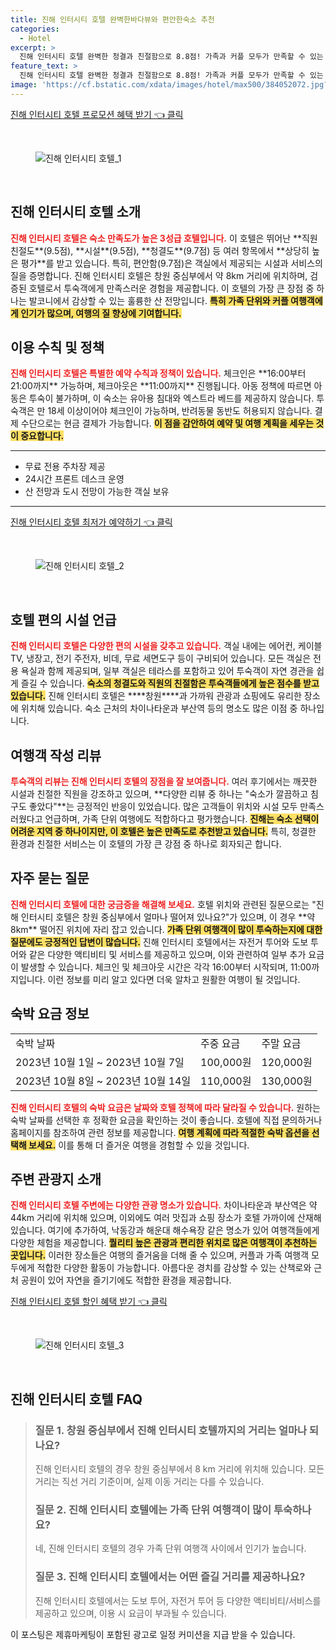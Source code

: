 ```yaml
---
title: 진해 인터시티 호텔 완벽한바다뷰와 편안한숙소 추천
categories:
  - Hotel
excerpt: >
  진해 인터시티 호텔 완벽한 청결과 친절함으로 8.8점! 가족과 커플 모두가 만족할 수 있는 안락한 공간. 짧은 여행에도 최적의 선택을 제공하는 이 호텔 당신의 완벽한 휴식을 기다립니다!
feature_text: >
  진해 인터시티 호텔 완벽한 청결과 친절함으로 8.8점! 가족과 커플 모두가 만족할 수 있는 안락한 공간. 짧은 여행에도 최적의 선택을 제공하는 이 호텔 당신의 완벽한 휴식을 기다립니다!
image: 'https://cf.bstatic.com/xdata/images/hotel/max500/384052072.jpg?k=be9d5d8cbd43711efccc9f1a9697889ac83639dbddeda77f412b6d3e4ece2240&o=&hp=1'
---
```


<p><a class="modoo-button" href="https://tinyurl.com/2594ward" rel="nofollow noopener">진해 인터시티 호텔 프로모션 혜택 받기 👈 클릭</a></p><br/>
<figure class="image"><img alt="진해 인터시티 호텔_1" src="https://cf.bstatic.com/xdata/images/hotel/max1024x768/384052083.jpg?k=5978711b4698cd71d1373e370cae9080e9e66b9dd37b08579dd29497e2d1be70&amp;o=&amp;hp=1"/></figure><br/>

<h2 id="진해인터시티호텔소개">진해 인터시티 호텔 소개</h2>
<p><b><span style="color: #ee2323;">진해 인터시티 호텔은 숙소 만족도가 높은 3성급 호텔입니다.</span></b> 이 호텔은 뛰어난 **직원 친절도**(9.5점), **시설**(9.5점), **청결도**(9.7점) 등 여러 항목에서 **상당히 높은 평가**를 받고 있습니다. 특히, 편안함(9.7점)은 객실에서 제공되는 시설과 서비스의 질을 증명합니다. 진해 인터시티 호텔은 창원 중심부에서 약 8km 거리에 위치하며, 검증된 호텔로서 투숙객에게 만족스러운 경험을 제공합니다. 이 호텔의 가장 큰 장점 중 하나는 발코니에서 감상할 수 있는 훌륭한 산 전망입니다. <b><span style="background-color: #ffe066;">특히 가족 단위와 커플 여행객에게 인기가 많으며, 여행의 질 향상에 기여합니다.</span></b></p>
<h2 id="이용수칙및정책">이용 수칙 및 정책</h2>
<p><b><span style="color: #ee2323;">진해 인터시티 호텔은 특별한 예약 수칙과 정책이 있습니다.</span></b> 체크인은 **16:00부터 21:00까지** 가능하며, 체크아웃은 **11:00까지** 진행됩니다. 아동 정책에 따르면 아동은 투숙이 불가하며, 이 숙소는 유아용 침대와 엑스트라 베드를 제공하지 않습니다. 투숙객은 만 18세 이상이어야 체크인이 가능하며, 반려동물 동반도 허용되지 않습니다. 결제 수단으로는 현금 결제가 가능합니다. <b><span style="background-color: #ffe066;">이 점을 감안하여 예약 및 여행 계획을 세우는 것이 중요합니다.</span></b></p>
<hr/>
<ul>
<li>무료 전용 주차장 제공</li>
<li>24시간 프론트 데스크 운영</li>
<li>산 전망과 도시 전망이 가능한 객실 보유</li>
</ul>
<hr/>
<p><a class="modoo-button" href="https://tinyurl.com/2594ward" rel="nofollow noopener">진해 인터시티 호텔 최저가 예약하기 👈 클릭</a></p><br/>
<figure class="image"><img alt="진해 인터시티 호텔_2" src="https://cf.bstatic.com/xdata/images/hotel/max500/384052072.jpg?k=be9d5d8cbd43711efccc9f1a9697889ac83639dbddeda77f412b6d3e4ece2240&amp;o=&amp;hp=1"/></figure><br/>
<h2 id="호텔편의시설언급">호텔 편의 시설 언급</h2>
<p><b><span style="color: #ee2323;">진해 인터시티 호텔은 다양한 편의 시설을 갖추고 있습니다.</span></b> 객실 내에는 에어컨, 케이블 TV, 냉장고, 전기 주전자, 비데, 무료 세면도구 등이 구비되어 있습니다. 모든 객실은 전용 욕실과 함께 제공되며, 일부 객실은 테라스를 포함하고 있어 투숙객이 자연 경관을 쉽게 즐길 수 있습니다. <b><span style="background-color: #ffe066;">숙소의 청결도와 직원의 친절함은 투숙객들에게 높은 점수를 받고 있습니다.</span></b> 진해 인터시티 호텔은 ****창원****과 가까워 관광과 쇼핑에도 유리한 장소에 위치해 있습니다. 숙소 근처의 차이나타운과 부산역 등의 명소도 많은 이점 중 하나입니다.</p>
<h2 id="여행객작성리뷰">여행객 작성 리뷰</h2>
<p><b><span style="color: #ee2323;">투숙객의 리뷰는 진해 인터시티 호텔의 장점을 잘 보여줍니다.</span></b> 여러 후기에서는 깨끗한 시설과 친절한 직원을 강조하고 있으며, **다양한 리뷰 중 하나는 "숙소가 깔끔하고 침구도 좋았다"**는 긍정적인 반응이 있었습니다. 많은 고객들이 위치와 시설 모두 만족스러웠다고 언급하며, 가족 단위 여행에도 적합하다고 평가했습니다. <b><span style="background-color: #ffe066;">진해는 숙소 선택이 어려운 지역 중 하나이지만, 이 호텔은 높은 만족도로 추천받고 있습니다.</span></b> 특히, 청결한 환경과 친절한 서비스는 이 호텔의 가장 큰 강점 중 하나로 회자되곤 합니다.</p>
<h2 id="자주 묻는 질문">자주 묻는 질문</h2>
<p><b><span style="color: #ee2323;">진해 인터시티 호텔에 대한 궁금증을 해결해 보세요.</span></b> 호텔 위치와 관련된 질문으로는 "진해 인터시티 호텔은 창원 중심부에서 얼마나 떨어져 있나요?"가 있으며, 이 경우 **약 8km** 떨어진 위치에 자리 잡고 있습니다. <b><span style="background-color: #ffe066;">가족 단위 여행객이 많이 투숙하는지에 대한 질문에도 긍정적인 답변이 많습니다.</span></b> 진해 인터시티 호텔에서는 자전거 투어와 도보 투어와 같은 다양한 액티비티 및 서비스를 제공하고 있으며, 이와 관련하여 일부 추가 요금이 발생할 수 있습니다. 체크인 및 체크아웃 시간은 각각 16:00부터 시작되며, 11:00까지입니다. 이런 정보를 미리 알고 있다면 더욱 알차고 원활한 여행이 될 것입니다.</p>
<h2 id="숙박요금정보">숙박 요금 정보</h2>
<table>
<tr>
<td>숙박 날짜</td>
<td>주중 요금</td>
<td>주말 요금</td>
</tr>
<tr>
<td>2023년 10월 1일 ~ 2023년 10월 7일</td>
<td>100,000원</td>
<td>120,000원</td>
</tr>
<tr>
<td>2023년 10월 8일 ~ 2023년 10월 14일</td>
<td>110,000원</td>
<td>130,000원</td>
</tr>
</table>
<p><b><span style="color: #ee2323;">진해 인터시티 호텔의 숙박 요금은 날짜와 호텔 정책에 따라 달라질 수 있습니다.</span></b> 원하는 숙박 날짜를 선택한 후 정확한 요금을 확인하는 것이 좋습니다. 호텔에 직접 문의하거나 홈페이지를 참조하여 관련 정보를 제공합니다. <b><span style="background-color: #ffe066;">여행 계획에 따라 적절한 숙박 옵션을 선택해 보세요.</span></b> 이를 통해 더 즐거운 여행을 경험할 수 있을 것입니다.</p>
<h2 id="주변관광지소개">주변 관광지 소개</h2>
<p><b><span style="color: #ee2323;">진해 인터시티 호텔 주변에는 다양한 관광 명소가 있습니다.</span></b> 차이나타운과 부산역은 약 44km 거리에 위치해 있으며, 이외에도 여러 맛집과 쇼핑 장소가 호텔 가까이에 산재해 있습니다. 여기에 추가하여, 낙동강과 해운대 해수욕장 같은 명소가 있어 여행객들에게 다양한 체험을 제공합니다. <b><span style="background-color: #ffe066;">퀄리티 높은 관광과 편리한 위치로 많은 여행객이 추천하는 곳입니다.</span></b> 이러한 장소들은 여행의 즐거움을 더해 줄 수 있으며, 커플과 가족 여행객 모두에게 적합한 다양한 활동이 가능합니다. 아름다운 경치를 감상할 수 있는 산책로와 근처 공원이 있어 자연을 즐기기에도 적합한 환경을 제공합니다.</p>

<p><a class="modoo-button" href="https://tinyurl.com/2594ward" rel="nofollow noopener">진해 인터시티 호텔 할인 혜택 받기 👈 클릭</a></p><br>

<figure class="image"><img src="https://cf.bstatic.com/xdata/images/hotel/max500/384052037.jpg?k=88027ab2189bb48ae8287140b45a034b95c7a317a8fcc97205687606746f01cd&o=&hp=1" alt="진해 인터시티 호텔_3"></figure><br>
<h2 id="진해 인터시티 호텔_FAQ">진해 인터시티 호텔 FAQ</h2>
<div itemscope="" itemtype="https://schema.org/FAQPage"> <blockquote> <div itemscope="" itemprop="mainEntity" itemtype="https://schema.org/Question"> <h3 id="질문_1" itemprop="name">질문 1. 창원 중심부에서 진해 인터시티 호텔까지의 거리는 얼마나 되나요?</h3> <div itemscope="" itemprop="acceptedAnswer" itemtype="https://schema.org/Answer"> <span itemprop="text"> <p>진해 인터시티 호텔의 경우 창원 중심부에서 8 km 거리에 위치해 있습니다. 모든 거리는 직선 거리 기준이며, 실제 이동 거리는 다를 수 있습니다.</p> </span> </div> </div> <div itemscope="" itemprop="mainEntity" itemtype="https://schema.org/Question"> <h3 id="질문_2" itemprop="name">질문 2. 진해 인터시티 호텔에는 가족 단위 여행객이 많이 투숙하나요?</h3> <div itemscope="" itemprop="acceptedAnswer" itemtype="https://schema.org/Answer"> <span itemprop="text"> <p>네, 진해 인터시티 호텔의 경우 가족 단위 여행객 사이에서 인기가 높습니다.</p> </span> </div> </div> <div itemscope="" itemprop="mainEntity" itemtype="https://schema.org/Question"> <h3 id="질문_3" itemprop="name">질문 3. 진해 인터시티 호텔에서는 어떤 즐길 거리를 제공하나요?</h3> <div itemscope="" itemprop="acceptedAnswer" itemtype="https://schema.org/Answer"> <span itemprop="text"> <p>진해 인터시티 호텔에서는 도보 투어, 자전거 투어 등 다양한 액티비티/서비스를 제공하고 있으며, 이용 시 요금이 부과될 수 있습니다.</p> </span> </div> </div> </blockquote> </div><p>이 포스팅은 제휴마케팅이 포함된 광고로 일정 커미션을 지급 받을 수 있습니다.</p>

